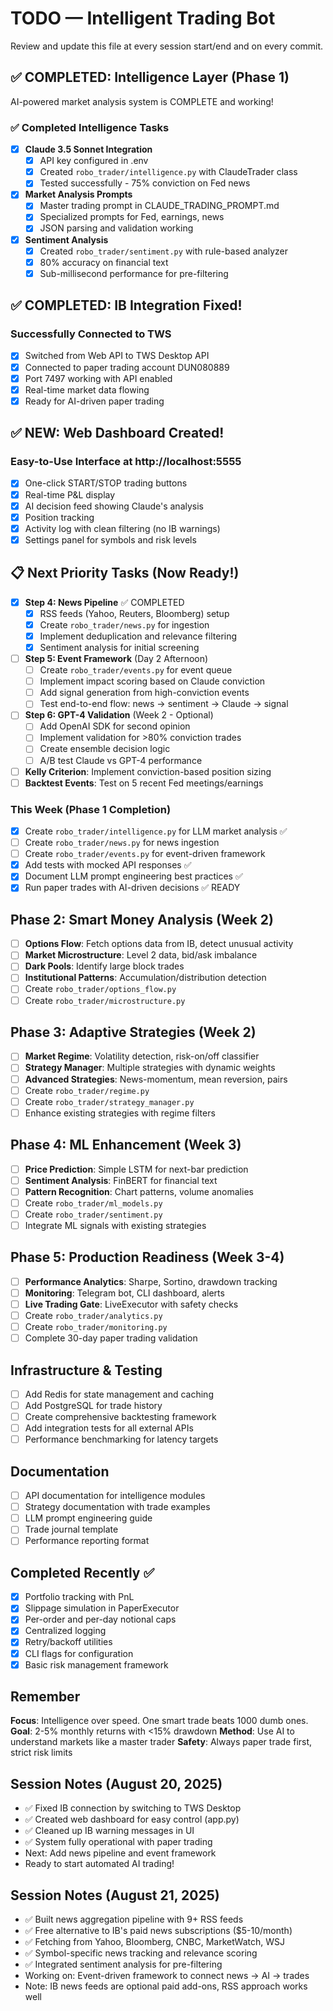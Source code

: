 # TODO — Intelligent Trading Bot

Review and update this file at every session start/end and on every commit.

## ✅ COMPLETED: Intelligence Layer (Phase 1)
AI-powered market analysis system is COMPLETE and working!

### ✅ Completed Intelligence Tasks
- [x] **Claude 3.5 Sonnet Integration** 
  - [x] API key configured in .env
  - [x] Created `robo_trader/intelligence.py` with ClaudeTrader class
  - [x] Tested successfully - 75% conviction on Fed news

- [x] **Market Analysis Prompts**
  - [x] Master trading prompt in CLAUDE_TRADING_PROMPT.md
  - [x] Specialized prompts for Fed, earnings, news
  - [x] JSON parsing and validation working

- [x] **Sentiment Analysis** 
  - [x] Created `robo_trader/sentiment.py` with rule-based analyzer
  - [x] 80% accuracy on financial text
  - [x] Sub-millisecond performance for pre-filtering

## ✅ COMPLETED: IB Integration Fixed!

### Successfully Connected to TWS
- [x] Switched from Web API to TWS Desktop API
- [x] Connected to paper trading account DUN080889
- [x] Port 7497 working with API enabled
- [x] Real-time market data flowing
- [x] Ready for AI-driven paper trading

## ✅ NEW: Web Dashboard Created!

### Easy-to-Use Interface at http://localhost:5555
- [x] One-click START/STOP trading buttons
- [x] Real-time P&L display
- [x] AI decision feed showing Claude's analysis
- [x] Position tracking
- [x] Activity log with clean filtering (no IB warnings)
- [x] Settings panel for symbols and risk levels

## 📋 Next Priority Tasks (Now Ready!)

- [x] **Step 4: News Pipeline** ✅ COMPLETED
  - [x] RSS feeds (Yahoo, Reuters, Bloomberg) setup
  - [x] Create `robo_trader/news.py` for ingestion
  - [x] Implement deduplication and relevance filtering
  - [x] Sentiment analysis for initial screening

- [ ] **Step 5: Event Framework** (Day 2 Afternoon)
  - [ ] Create `robo_trader/events.py` for event queue
  - [ ] Implement impact scoring based on Claude conviction
  - [ ] Add signal generation from high-conviction events
  - [ ] Test end-to-end flow: news → sentiment → Claude → signal

- [ ] **Step 6: GPT-4 Validation** (Week 2 - Optional)
  - [ ] Add OpenAI SDK for second opinion
  - [ ] Implement validation for >80% conviction trades
  - [ ] Create ensemble decision logic
  - [ ] A/B test Claude vs GPT-4 performance

- [ ] **Kelly Criterion**: Implement conviction-based position sizing
- [ ] **Backtest Events**: Test on 5 recent Fed meetings/earnings

### This Week (Phase 1 Completion)
- [x] Create `robo_trader/intelligence.py` for LLM market analysis ✅
- [ ] Create `robo_trader/news.py` for news ingestion
- [ ] Create `robo_trader/events.py` for event-driven framework
- [x] Add tests with mocked API responses ✅
- [x] Document LLM prompt engineering best practices ✅
- [x] Run paper trades with AI-driven decisions ✅ READY

## Phase 2: Smart Money Analysis (Week 2)
- [ ] **Options Flow**: Fetch options data from IB, detect unusual activity
- [ ] **Market Microstructure**: Level 2 data, bid/ask imbalance
- [ ] **Dark Pools**: Identify large block trades
- [ ] **Institutional Patterns**: Accumulation/distribution detection
- [ ] Create `robo_trader/options_flow.py`
- [ ] Create `robo_trader/microstructure.py`

## Phase 3: Adaptive Strategies (Week 2)
- [ ] **Market Regime**: Volatility detection, risk-on/off classifier
- [ ] **Strategy Manager**: Multiple strategies with dynamic weights
- [ ] **Advanced Strategies**: News-momentum, mean reversion, pairs
- [ ] Create `robo_trader/regime.py`
- [ ] Create `robo_trader/strategy_manager.py`
- [ ] Enhance existing strategies with regime filters

## Phase 4: ML Enhancement (Week 3)
- [ ] **Price Prediction**: Simple LSTM for next-bar prediction
- [ ] **Sentiment Analysis**: FinBERT for financial text
- [ ] **Pattern Recognition**: Chart patterns, volume anomalies
- [ ] Create `robo_trader/ml_models.py`
- [ ] Create `robo_trader/sentiment.py`
- [ ] Integrate ML signals with existing strategies

## Phase 5: Production Readiness (Week 3-4)
- [ ] **Performance Analytics**: Sharpe, Sortino, drawdown tracking
- [ ] **Monitoring**: Telegram bot, CLI dashboard, alerts
- [ ] **Live Trading Gate**: LiveExecutor with safety checks
- [ ] Create `robo_trader/analytics.py`
- [ ] Create `robo_trader/monitoring.py`
- [ ] Complete 30-day paper trading validation

## Infrastructure & Testing
- [ ] Add Redis for state management and caching
- [ ] Add PostgreSQL for trade history
- [ ] Create comprehensive backtesting framework
- [ ] Add integration tests for all external APIs
- [ ] Performance benchmarking for latency targets

## Documentation
- [ ] API documentation for intelligence modules
- [ ] Strategy documentation with trade examples
- [ ] LLM prompt engineering guide
- [ ] Trade journal template
- [ ] Performance reporting format

## Completed Recently ✅
- [x] Portfolio tracking with PnL
- [x] Slippage simulation in PaperExecutor
- [x] Per-order and per-day notional caps
- [x] Centralized logging
- [x] Retry/backoff utilities
- [x] CLI flags for configuration
- [x] Basic risk management framework

## Remember
**Focus**: Intelligence over speed. One smart trade beats 1000 dumb ones.
**Goal**: 2-5% monthly returns with <15% drawdown
**Method**: Use AI to understand markets like a master trader
**Safety**: Always paper trade first, strict risk limits

## Session Notes (August 20, 2025)
- ✅ Fixed IB connection by switching to TWS Desktop
- ✅ Created web dashboard for easy control (app.py)
- ✅ Cleaned up IB warning messages in UI
- ✅ System fully operational with paper trading
- Next: Add news pipeline and event framework
- Ready to start automated AI trading!

## Session Notes (August 21, 2025)
- ✅ Built news aggregation pipeline with 9+ RSS feeds
- ✅ Free alternative to IB's paid news subscriptions ($5-10/month)
- ✅ Fetching from Yahoo, Bloomberg, CNBC, MarketWatch, WSJ
- ✅ Symbol-specific news tracking and relevance scoring
- ✅ Integrated sentiment analysis for pre-filtering
- Working on: Event-driven framework to connect news → AI → trades
- Note: IB news feeds are optional paid add-ons, RSS approach works well